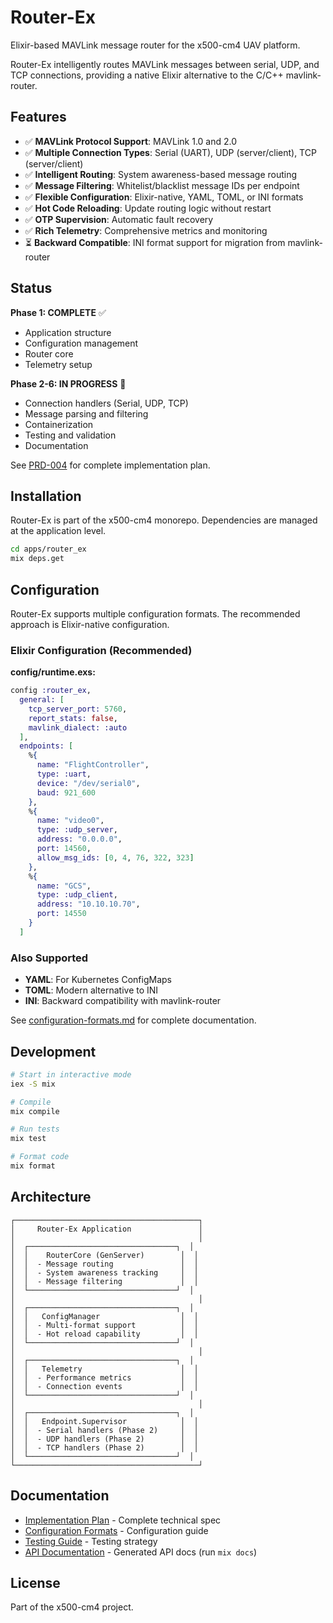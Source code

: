 # Router-Ex

Elixir-based MAVLink message router for the x500-cm4 UAV platform.

Router-Ex intelligently routes MAVLink messages between serial, UDP, and TCP connections, providing a native Elixir alternative to the C/C++ mavlink-router.

## Features

- ✅ **MAVLink Protocol Support**: MAVLink 1.0 and 2.0
- ✅ **Multiple Connection Types**: Serial (UART), UDP (server/client), TCP (server/client)
- ✅ **Intelligent Routing**: System awareness-based message routing
- ✅ **Message Filtering**: Whitelist/blacklist message IDs per endpoint
- ✅ **Flexible Configuration**: Elixir-native, YAML, TOML, or INI formats
- ✅ **Hot Code Reloading**: Update routing logic without restart
- ✅ **OTP Supervision**: Automatic fault recovery
- ✅ **Rich Telemetry**: Comprehensive metrics and monitoring
- ⏳ **Backward Compatible**: INI format support for migration from mavlink-router

## Status

**Phase 1: COMPLETE** ✅
- Application structure
- Configuration management
- Router core
- Telemetry setup

**Phase 2-6: IN PROGRESS** 🚧
- Connection handlers (Serial, UDP, TCP)
- Message parsing and filtering
- Containerization
- Testing and validation
- Documentation

See [PRD-004](../../PRDs/004-router-ex/README.md) for complete implementation plan.

## Installation

Router-Ex is part of the x500-cm4 monorepo. Dependencies are managed at the application level.

```bash
cd apps/router_ex
mix deps.get
```

## Configuration

Router-Ex supports multiple configuration formats. The recommended approach is Elixir-native configuration.

### Elixir Configuration (Recommended)

**config/runtime.exs:**
```elixir
config :router_ex,
  general: [
    tcp_server_port: 5760,
    report_stats: false,
    mavlink_dialect: :auto
  ],
  endpoints: [
    %{
      name: "FlightController",
      type: :uart,
      device: "/dev/serial0",
      baud: 921_600
    },
    %{
      name: "video0",
      type: :udp_server,
      address: "0.0.0.0",
      port: 14560,
      allow_msg_ids: [0, 4, 76, 322, 323]
    },
    %{
      name: "GCS",
      type: :udp_client,
      address: "10.10.10.70",
      port: 14550
    }
  ]
```

### Also Supported

- **YAML**: For Kubernetes ConfigMaps
- **TOML**: Modern alternative to INI
- **INI**: Backward compatibility with mavlink-router

See [configuration-formats.md](../../PRDs/004-router-ex/configuration-formats.md) for complete documentation.

## Development

```bash
# Start in interactive mode
iex -S mix

# Compile
mix compile

# Run tests
mix test

# Format code
mix format
```

## Architecture

```
┌─────────────────────────────────────────┐
│     Router-Ex Application               │
│                                         │
│  ┌─────────────────────────────────┐  │
│  │    RouterCore (GenServer)        │  │
│  │  - Message routing               │  │
│  │  - System awareness tracking     │  │
│  │  - Message filtering             │  │
│  └─────────────────────────────────┘  │
│                                         │
│  ┌─────────────────────────────────┐  │
│  │   ConfigManager                  │  │
│  │  - Multi-format support          │  │
│  │  - Hot reload capability         │  │
│  └─────────────────────────────────┘  │
│                                         │
│  ┌─────────────────────────────────┐  │
│  │   Telemetry                      │  │
│  │  - Performance metrics           │  │
│  │  - Connection events             │  │
│  └─────────────────────────────────┘  │
│                                         │
│  ┌─────────────────────────────────┐  │
│  │   Endpoint.Supervisor            │  │
│  │  - Serial handlers (Phase 2)     │  │
│  │  - UDP handlers (Phase 2)        │  │
│  │  - TCP handlers (Phase 2)        │  │
│  └─────────────────────────────────┘  │
└─────────────────────────────────────────┘
```

## Documentation

- [Implementation Plan](../../PRDs/004-router-ex/implementation_plan.md) - Complete technical spec
- [Configuration Formats](../../PRDs/004-router-ex/configuration-formats.md) - Configuration guide
- [Testing Guide](../../PRDs/004-router-ex/testing-guide.md) - Testing strategy
- [API Documentation](https://hexdocs.pm/router_ex) - Generated API docs (run `mix docs`)

## License

Part of the x500-cm4 project.
